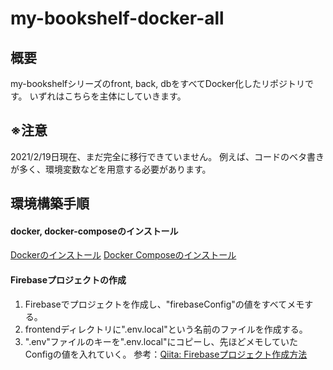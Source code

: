 # my-bookshelf-docker-all

## 概要
my-bookshelfシリーズのfront, back, dbをすべてDocker化したリポジトリです。
いずれはこちらを主体にしていきます。

## ※注意
2021/2/19日現在、まだ完全に移行できていません。
例えば、コードのベタ書きが多く、環境変数などを用意する必要があります。

## 環境構築手順
#### docker, docker-composeのインストール
[Dockerのインストール](https://docs.docker.com/get-docker/)
[Docker Composeのインストール](https://matsuand.github.io/docs.docker.jp.onthefly/compose/install/)

#### Firebaseプロジェクトの作成
1. Firebaseでプロジェクトを作成し、"firebaseConfig"の値をすべてメモする。
1. frontendディレクトリに".env.local"という名前のファイルを作成する。
1. ".env"ファイルのキーを".env.local"にコピーし、先ほどメモしていたConfigの値を入れていく。
参考：[Qiita: Firebaseプロジェクト作成方法](https://qiita.com/yoshi0518/items/25af102845ba05545f98)
